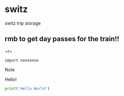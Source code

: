 # switz
switz trip storage

## rmb to get day passes for the train!!

~r~

`import nonsense`
>[!NOTE]
>Hello!

```python
print('Hello World')
```
